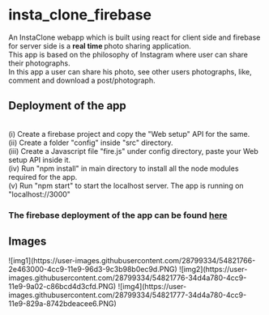 # insta_clone_firebase <br />
An InstaClone webapp which is built using react for client side and firebase for server side is a <strong>real time </strong> photo sharing application. <br />This app is based on the philosophy of Instagram where user can share their photographs. <br />
In this app a user can share his photo, see other users photographs, like, comment and download a post/photograph. <br />

<h2> Deployment of the app </h2>

<br />
(i) Create a firebase project and copy the "Web setup" API for the same.
<br />
(ii) Create a folder "config" inside "src" directory.
<br />
(iii) Create a Javascript file "fire.js" under config directory, paste your Web setup API inside it. <br />
(iv) Run "npm install" in main directory to install all the node modules required for the app. <br />
(v) Run "npm start" to start the localhost server. The app is running on "localhost://3000" <br />

<h3> The firebase deployment of the app can be found <a href="https://insta-clone-8b097.firebaseapp.com/login">here </a></h3>


<h2> Images </h2>
![img1](https://user-images.githubusercontent.com/28799334/54821766-2e463000-4cc9-11e9-96d3-9c3b98b0ec9d.PNG) 
![img2](https://user-images.githubusercontent.com/28799334/54821776-34d4a780-4cc9-11e9-9a02-c86bcd4d3cfd.PNG) 
![img4](https://user-images.githubusercontent.com/28799334/54821777-34d4a780-4cc9-11e9-829a-8742bdeacee6.PNG)

